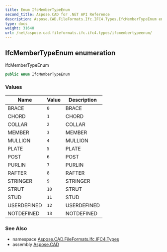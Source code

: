 ```yaml
---
title: Enum IfcMemberTypeEnum
second_title: Aspose.CAD for .NET API Reference
description: Aspose.CAD.FileFormats.Ifc.IFC4.Types.IfcMemberTypeEnum enum. IfcMemberTypeEnum
type: docs
weight: 31640
url: /net/aspose.cad.fileformats.ifc.ifc4.types/ifcmembertypeenum/
---
```

## IfcMemberTypeEnum enumeration

IfcMemberTypeEnum

```csharp
public enum IfcMemberTypeEnum
```

### Values

| Name | Value | Description |
| --- | --- | --- |
| BRACE | `0` | BRACE |
| CHORD | `1` | CHORD |
| COLLAR | `2` | COLLAR |
| MEMBER | `3` | MEMBER |
| MULLION | `4` | MULLION |
| PLATE | `5` | PLATE |
| POST | `6` | POST |
| PURLIN | `7` | PURLIN |
| RAFTER | `8` | RAFTER |
| STRINGER | `9` | STRINGER |
| STRUT | `10` | STRUT |
| STUD | `11` | STUD |
| USERDEFINED | `12` | USERDEFINED |
| NOTDEFINED | `13` | NOTDEFINED |

### See Also

* namespace [Aspose.CAD.FileFormats.Ifc.IFC4.Types](../../aspose.cad.fileformats.ifc.ifc4.types/)
* assembly [Aspose.CAD](../../)



